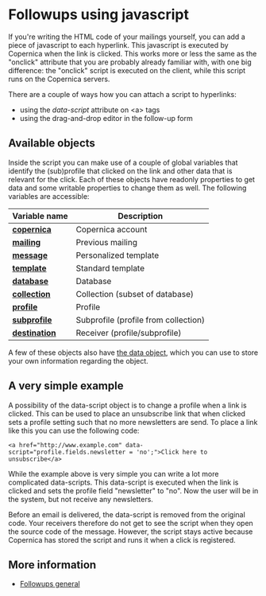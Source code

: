 # Followups using javascript

If you're writing the HTML code of your mailings yourself, you can add a piece
of javascript to each hyperlink. This javascript is executed by Copernica
when the link is clicked. This works more or less the same as the "onclick" 
attribute that you are probably already familiar with, with one big difference: 
the "onclick" script is executed on the client, while this script runs on
the Copernica servers.

There are a couple of ways how you can attach a script to hyperlinks:

* using the *data-script* attribute on &lt;a&gt; tags
* using the drag-and-drop editor in the follow-up form

## Available objects

Inside the script you can make use of a couple of global variables that identify 
the (sub)profile that clicked on the link and other data that is relevant for 
the click. Each of these objects have readonly properties to get data and some
writable properties to change them as well. The following variables are accessible:

| Variable name                                         | Description
|-------------------------------------------------------|--------------------------------------|
| [**copernica**](./followups-scripting-copernica)      | Copernica account                    |
| [**mailing**](./followups-scripting-mailing)          | Previous mailing                     |
| [**message**](./followups-scripting-message)          | Personalized template                |
| [**template**](./followups-scripting-template)        | Standard template                    |
| [**database**](./followups-scripting-database)        | Database                             |
| [**collection**](./followups-scripting-collection)    | Collection (subset of database)      |
| [**profile**](./followups-scripting-profile)          | Profile                              |
| [**subprofile**](./followups-scripting-subprofile)    | Subprofile (profile from collection) |
| [**destination**](./followups-scripting-destination)  | Receiver (profile/subprofile)        |

A few of these objects also have [the data object](./followups-scripting-data), 
which you can use to store your own information regarding the object.

## A very simple example

A possibility of the data-script object is to change a profile when a link 
is clicked. This can be used to place an unsubscribe link that when clicked 
sets a profile setting such that no more newsletters are send. To place a 
link like this you can use the following code:

    <a href="http://www.example.com" data-script="profile.fields.newsletter = 'no';">Click here to unsubscribe</a>

While the example above is very simple you can write a lot more complicated 
data-scripts. This data-script is executed when the link is clicked and 
sets the profile field "newsletter" to "no". Now the user will be in the system, 
but not receive any newsletters.

Before an email is delivered, the data-script is removed from the original code. Your
receivers therefore do not get to see the script when they open the source code of
the message. However, the script stays active because Copernica has stored the
script and runs it when a click is registered.

## More information

* [Followups general](./followups)
